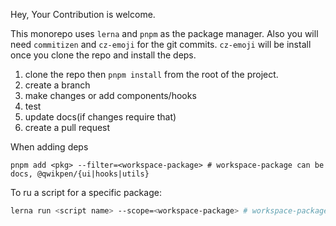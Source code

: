Hey, Your Contribution is welcome.

This monorepo uses `lerna` and `pnpm` as the package manager.
Also you will need `commitizen` and `cz-emoji` for the git commits.
`cz-emoji` will be install once you clone the repo and install the deps.

1. clone the repo then `pnpm install` from the root of the project.
2. create a branch
3. make changes or add components/hooks
4. test
5. update docs(if changes require that)
6. create a pull request

When adding deps
```
pnpm add <pkg> --filter=<workspace-package> # workspace-package can be docs, @qwikpen/{ui|hooks|utils}
```

To ru a script for a specific package:
```bash
lerna run <script name> --scope=<workspace-package> # workspace-package can be docs, @qwikpen/{ui|hooks|utils}
```

